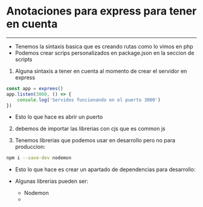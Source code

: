 # Anotaciones para express para tener en cuenta
---

- Tenemos la sintaxis basica que es creando rutas como lo vimos en php
- Podemos crear scrips personalizados en package.json en la seccion de scripts

1. Alguna sintaxis a tener en cuenta al momento de crear el servidor en express
```js
const app = exprees()
app.listen(3000, () => {
    console.log('Servidos funcionando en el puerto 3000')
})
```
- Esto lo que hace es abrir un puerto

2. debemos de importar las librerias con cjs que es common js

3. Tenemos librerias que podemos usar en desarrollo pero no para produccion:
```bash
npm i --save-dev nodemon
```
- Esto lo que hace es crear un apartado de dependencias para desarrollo:

- Algunas librerias pueden ser:

    - Nodemon
    -
